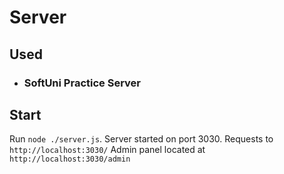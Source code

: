 # Server 

## Used
- ### SoftUni Practice Server

## Start 
Run `node ./server.js`.
Server started on port 3030. 
Requests to `http://localhost:3030/`
Admin panel located at `http://localhost:3030/admin`